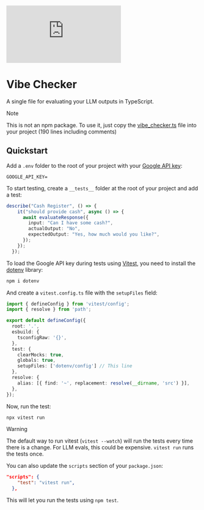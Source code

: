 ![GitHub file size in bytes](https://img.shields.io/github/size/jtmuller5/vibe-checker/vibe_checker.ts)


# Vibe Checker

A single file for evaluating your LLM outputs in TypeScript.

> [!NOTE]
> This is not an npm package. To use it, just copy the [vibe_checker.ts](./vibe_checker.ts) file into your project (190 lines including comments)

## Quickstart

Add a `.env` folder to the root of your project with your [Google API key](https://ai.google.dev/gemini-api/docs/api-key):

```
GOOGLE_API_KEY=
```

To start testing, create a `__tests__` folder at the root of your project and add a test:

```typescript
describe("Cash Register", () => {
    it("should provide cash", async () => {
      await evaluateResponse({
        input: "Can I have some cash?",
        actualOutput: "No",
        expectedOutput: "Yes, how much would you like?",
      });
    });
  });
```

To load the Google API key during tests using [Vitest](https://vitest.dev/), you need to install the [dotenv](https://www.npmjs.com/package/dotenv) library:

```bash
npm i dotenv
```

And create a `vitest.config.ts` file with the `setupFiles` field:

```typescript
import { defineConfig } from 'vitest/config';
import { resolve } from 'path';

export default defineConfig({
  root: '.',
  esbuild: {
    tsconfigRaw: '{}',
  },
  test: {
    clearMocks: true,
    globals: true,
    setupFiles: ['dotenv/config'] // This line
  },
  resolve: {
    alias: [{ find: '~', replacement: resolve(__dirname, 'src') }],
  },
});
```

Now, run the test:

```bash
npx vitest run
```

> [!WARNING]
> The default way to run vitest (`vitest --watch`) will run the tests every time there is a change. For LLM evals, this could be expensive. `vitest run` runs the tests once.

You can also update the `scripts` section of your `package.json`:

```json
"scripts": {
    "test": "vitest run",
  },
```

This will let you run the tests using `npm test`.
